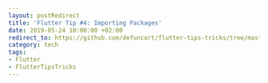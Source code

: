 ```yaml
---
layout: postRedirect
title: 'Flutter Tip #4: Importing Packages'
date: 2019-05-24 10:00:00 +02:00
redirect_to: https://github.com/defuncart/flutter-tips-tricks/tree/master/04-ImportingPackages
category: tech
tags:
- Flutter
- FlutterTipsTricks
---
```

